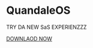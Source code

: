 # QuandaleOS

TRY DA NEW SaS EXPERIENZZZ

<a href="https://drive.google.com/drive/folders/17cBIfiQ6EnLOqkH0LfcQrQReehfCpYiM">DOWNLAOD NOW

